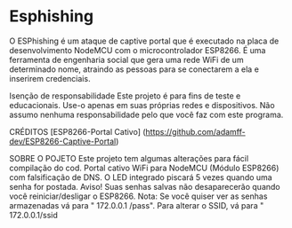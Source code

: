 # Esphishing
O ESPhishing é um ataque de captive portal que é executado na placa de desenvolvimento NodeMCU com o microcontrolador ESP8266. É uma ferramenta de engenharia social que gera uma rede WiFi de um determinado nome, atraindo as pessoas para se conectarem a ela e inserirem credenciais.

Isenção de responsabilidade
Este projeto é para fins de teste e educacionais. Use-o apenas em suas próprias redes e dispositivos. Não assumo nenhuma responsabilidade pelo que você faz com este programa.

CRÉDITOS 
[ESP8266-Portal Cativo] (https://github.com/adamff-dev/ESP8266-Captive-Portal)

SOBRE O POJETO 
Este projeto tem algumas alterações para fácil compilação do cod. Portal cativo WiFi para NodeMCU (Módulo ESP8266) com falsificação de DNS. O LED integrado piscará 5 vezes quando uma senha for postada. Aviso! Suas senhas salvas não desaparecerão quando você reiniciar/desligar o ESP8266. Nota: Se você quiser ver as senhas armazenadas vá para " 172.0.0.1 /pass". Para alterar o SSID, vá para " 172.0.0.1/ssid 
